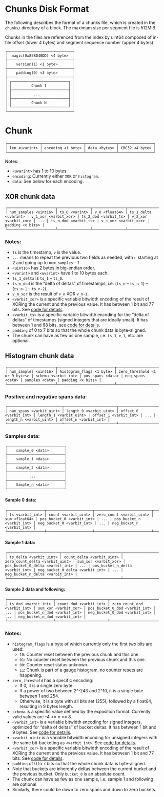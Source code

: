 # Chunks Disk Format

The following describes the format of a chunks file,
which is created in the `chunks/` directory of a block.
The maximum size per segment file is 512MiB.

Chunks in the files are referenced from the index by uint64 composed of
in-file offset (lower 4 bytes) and segment sequence number (upper 4 bytes).

```
┌──────────────────────────────┐
│  magic(0x85BD40DD) <4 byte>  │
├──────────────────────────────┤
│    version(1) <1 byte>       │
├──────────────────────────────┤
│    padding(0) <3 byte>       │
├──────────────────────────────┤
│ ┌──────────────────────────┐ │
│ │         Chunk 1          │ │
│ ├──────────────────────────┤ │
│ │          ...             │ │
│ ├──────────────────────────┤ │
│ │         Chunk N          │ │
│ └──────────────────────────┘ │
└──────────────────────────────┘
```


# Chunk

```
┌───────────────┬───────────────────┬──────────────┬────────────────┐
│ len <uvarint> │ encoding <1 byte> │ data <bytes> │ CRC32 <4 byte> │
└───────────────┴───────────────────┴──────────────┴────────────────┘
```

Notes:
* `<uvarint>` has 1 to 10 bytes.
* `encoding`: Currently either `XOR` or `histogram`.
* `data`: See below for each encoding.

## XOR chunk data

```
┌──────────────────────┬───────────────┬───────────────┬──────────────────────┬──────────────────────┬──────────────────────┬──────────────────────┬─────┬──────────────────────┬──────────────────────┬──────────────────┐
│ num_samples <uint16> │ ts_0 <varint> │ v_0 <float64> │ ts_1_delta <uvarint> │ v_1_xor <varbit_xor> │ ts_2_dod <varbit_ts> │ v_2_xor <varbit_xor> │ ... │ ts_n_dod <varbit_ts> │ v_n_xor <varbit_xor> │ padding <x bits> │
└──────────────────────┴───────────────┴───────────────┴──────────────────────┴──────────────────────┴──────────────────────┴──────────────────────┴─────┴──────────────────────┴──────────────────────┴──────────────────┘
```

### Notes:

* `ts` is the timestamp, `v` is the value.
* `...` means to repeat the previous two fields as needed, with `n` starting at 2 and going up to `num_samples` – 1.
* `<uint16>` has 2 bytes in big-endian order.
* `<varint>` and `<uvarint>` have 1 to 10 bytes each.
* `ts_1_delta` is `ts_1` – `ts_0`.
* `ts_n_dod` is the “delta of deltas” of timestamps, i.e. (`ts_n` – `ts_n-1`) – (`ts_n-1` – `ts_n-2`).
* `v_n_xor` is the result of `v_n` XOR `v_n-1`.
* `<varbit_xor>` is a specific variable bitwidth encoding of the result of XORing the current and the previous value. It has between 1 bit and 77 bits.
  See [code for details](https://github.com/emmalidtdg/prometheus/blob/7309c20e7e5774e7838f183ec97c65baa4362edc/tsdb/chunkenc/xor.go#L220-L253).
* `<varbit_ts>` is a specific variable bitwidth encoding for the “delta of deltas” of timestamps (signed integers that are ideally small).
  It has between 1 and 68 bits.
  see [code for details](https://github.com/emmalidtdg/prometheus/blob/7309c20e7e5774e7838f183ec97c65baa4362edc/tsdb/chunkenc/xor.go#L179-L205).
* `padding` of 0 to 7 bits so that the whole chunk data is byte-aligned.
* The chunk can have as few as one sample, i.e. `ts_1`, `v_1`, etc. are optional.

## Histogram chunk data

```
┌──────────────────────┬──────────────────────────┬───────────────────────────────┬─────────────────────┬──────────────────┬──────────────────┬────────────────┬──────────────────┐
│ num_samples <uint16> │ histogram_flags <1 byte> │ zero_threshold <1 or 9 bytes> │ schema <varbit_int> │ pos_spans <data> │ neg_spans <data> │ samples <data> │ padding <x bits> │
└──────────────────────┴──────────────────────────┴───────────────────────────────┴─────────────────────┴──────────────────┴──────────────────┴────────────────┴──────────────────┘
```

### Positive and negative spans data:

```
┌─────────────────────────┬────────────────────────┬───────────────────────┬────────────────────────┬───────────────────────┬─────┬────────────────────────┬───────────────────────┐
│ num_spans <varbit_uint> │ length_0 <varbit_uint> │ offset_0 <varbit_int> │ length_1 <varbit_uint> │ offset_1 <varbit_int> │ ... │ length_n <varbit_uint> │ offset_n <varbit_int> │
└─────────────────────────┴────────────────────────┴───────────────────────┴────────────────────────┴───────────────────────┴─────┴────────────────────────┴───────────────────────┘
```

### Samples data:

```
┌──────────────────────────┐
│    sample_0 <data>       │
├──────────────────────────┤
│    sample_1 <data>       │
├──────────────────────────┤
│    sample_2 <data>       │
├──────────────────────────┤
│          ...             │
├──────────────────────────┤
│    Sample_n <data>       │
└──────────────────────────┘
```

#### Sample 0 data:

```
┌─────────────────┬─────────────────────┬──────────────────────────┬───────────────┬───────────────────────────┬─────┬───────────────────────────┬───────────────────────────┬─────┬───────────────────────────┐
│ ts <varbit_int> │ count <varbit_uint> │ zero_count <varbit_uint> │ sum <float64> │ pos_bucket_0 <varbit_int> │ ... │ pos_bucket_n <varbit_int> │ neg_bucket_0 <varbit_int> │ ... │ neg_bucket_n <varbit_int> │
└─────────────────┴─────────────────────┴──────────────────────────┴───────────────┴───────────────────────────┴─────┴───────────────────────────┴───────────────────────────┴─────┴───────────────────────────┘
```

#### Sample 1 data:

```
┌────────────────────────┬───────────────────────────┬────────────────────────────────┬──────────────────────┬─────────────────────────────────┬─────┬─────────────────────────────────┬─────────────────────────────────┬─────┬─────────────────────────────────┐
│ ts_delta <varbit_uint> │ count_delta <varbit_uint> │ zero_count_delta <varbit_uint> │ sum_xor <varbit_xor> │ pos_bucket_0_delta <varbit_int> │ ... │ pos_bucket_n_delta <varbit_int> │ neg_bucket_0_delta <varbit_int> │ ... │ neg_bucket_n_delta <varbit_int> │
└────────────────────────┴───────────────────────────┴────────────────────────────────┴──────────────────────┴─────────────────────────────────┴─────┴─────────────────────────────────┴─────────────────────────────────┴─────┴─────────────────────────────────┘
```

#### Sample 2 data and following:

```
┌─────────────────────┬────────────────────────┬─────────────────────────────┬──────────────────────┬───────────────────────────────┬─────┬───────────────────────────────┬───────────────────────────────┬─────┬───────────────────────────────┐
│ ts_dod <varbit_int> │ count_dod <varbit_int> │ zero_count_dod <varbit_int> │ sum_xor <varbit_xor> │ pos_bucket_0_dod <varbit_int> │ ... │ pos_bucket_n_dod <varbit_int> │ neg_bucket_0_dod <varbit_int> │ ... │ neg_bucket_n_dod <varbit_int> │
└─────────────────────┴────────────────────────┴─────────────────────────────┴──────────────────────┴───────────────────────────────┴─────┴───────────────────────────────┴───────────────────────────────┴─────┴───────────────────────────────┘
```

### Notes:

* `histogram_flags` is a byte of which currently only the first two bits are used:
  * `10`: Counter reset between the previous chunk and this one.
  * `01`: No counter reset between the previous chunk and this one.
  * `00`: Counter reset status unknown.
  * `11`: Chunk is part of a gauge histogram, no counter resets are happening.
* `zero_threshold` has a specific encoding:
  * If 0, it is a single zero byte.
  * If a power of two between 2^-243 and 2^10, it is a single byte between 1 and 254.
  * Otherwise, it is a byte with all bits set (255), followed by a float64, resulting in 9 bytes length.
* `schema` is a specific value defined by the exposition format. Currently valid values are -4 <= n <= 8.
* `<varbit_int>` is a variable bitwidth encoding for signed integers, optimized for “delta of deltas” of bucket deltas. It has between 1 bit and 9 bytes.
  See [code for details](https://github.com/emmalidtdg/prometheus/blob/8c1507ebaa4ca552958ffb60c2d1b21afb7150e4/tsdb/chunkenc/varbit.go#L31-L60).
* `<varbit_uint>` is a variable bitwidth encoding for unsigned integers with the same bit-bucketing as `<varbit_int>`.
  See [code for details](https://github.com/emmalidtdg/prometheus/blob/8c1507ebaa4ca552958ffb60c2d1b21afb7150e4/tsdb/chunkenc/varbit.go#L136-L165).
* `<varbit_xor>` is a specific variable bitwidth encoding of the result of XORing the current and the previous value. It has between 1 bit and 77 bits.
  See [code for details](https://github.com/emmalidtdg/prometheus/blob/8c1507ebaa4ca552958ffb60c2d1b21afb7150e4/tsdb/chunkenc/histogram.go#L538-L574).
* `padding` of 0 to 7 bits so that the whole chunk data is byte-aligned.
* Note that buckets are inherently deltas between the current bucket and the previous bucket. Only `bucket_0` is an absolute count.
* The chunk can have as few as one sample, i.e. sample 1 and following are optional.
* Similarly, there could be down to zero spans and down to zero buckets.
